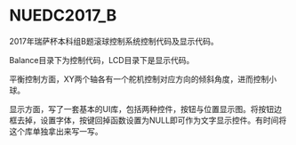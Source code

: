 # NUEDC2017_B

2017年瑞萨杯本科组B题滚球控制系统控制代码及显示代码。

Balance目录下为控制代码，LCD目录下是显示代码。

平衡控制方面，XY两个轴各有一个舵机控制对应方向的倾斜角度，进而控制小球。

显示方面，写了一套基本的UI库，包括两种控件，按钮与位置显示图。将按钮边框去掉，设置字体，按键回掉函数设置为NULL即可作为文字显示控件。有时间将这个库单独拿出来写一写。